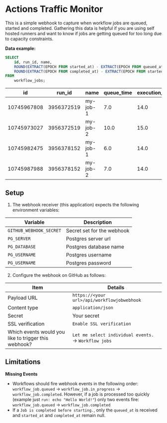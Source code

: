 # Actions Traffic Monitor

This is a simple webhook to capture when workflow jobs are queued, started and completed. Gathering this data is helpful if you are using self hosted runners and want to know if jobs are getting queued for too long due to capacity constraints.

**Data example:**

```sql
SELECT
    id, run_id, name,
    ROUND(EXTRACT(EPOCH FROM started_at) - EXTRACT(EPOCH FROM queued_at), 1) AS queue_time,
	ROUND(EXTRACT(EPOCH FROM completed_at) - EXTRACT(EPOCH FROM started_at), 1) AS execution_time
FROM
    workflow_jobs;
```

| id          | run_id     | name     | queue_time | execution_time |
| ----------- | ---------- | -------- | ---------- | -------------- |
| 10745967808 | 3956372519 | my-job-1 | 7.0        | 14.0           |
| 10745973027 | 3956372519 | my-job-2 | 10.0       | 15.0           |
| 10745982475 | 3956378152 | my-job-1 | 6.0        | 14.0           |
| 10745987988 | 3956378152 | my-job-2 | 7.0        | 14.0           |

## Setup

1. The webhook receiver (this application) expects the following environment variables:

| Variable                | Description                |
| ----------------------- | -------------------------- |
| `GITHUB_WEBHOOK_SECRET` | Secret set for the webhook |
| `PG_SERVER`             | Postgres server url        |
| `PG_DATABASE`           | Postgres database name     |
| `PG_USERNAME`           | Postgres username          |
| `PG_USERNAME`           | Postgres password          |

2. Configure the webhook on GitHub as follows:

| Item                                                 | Details                                              |
| ---------------------------------------------------- | ---------------------------------------------------- |
| Payload URL                                          | `https://<your url>/api/workflowjobwebhook`          |
| Content type                                         | `application/json`                                   |
| Secret                                               | Your secret                                          |
| SSL verification                                     | `Enable SSL verification`                            |
| Which events would you like to trigger this webhook? | `Let me select individual events.` → `Workflow jobs` |

## Limitations

**Missing Events**

* Workflows should fire webhook events in the following order: `workflow_job.queued` → `workflow_job.in_progress` → `workflow_job.completed`. However, if a job is processed too quickly (example just `run: echo "Hello World!"`) only two events fire: `workflow_job.queued` → `workflow_job.completed`
* If a `Job is completed before starting.`, only the `queued_at` is received and `started_at` and `completed_at` remain null.
